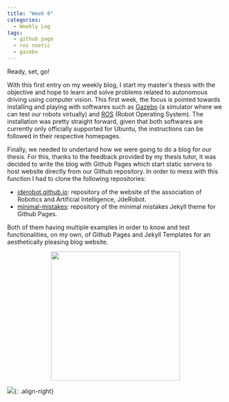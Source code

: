 ```yaml
---
title: "Week 0"
categories:
  - Weekly Log
tags:
  - github page
  - ros noetic
  - gazebo
---
```


Ready, set, go!

With this first entry on my weekly blog, I start my master's thesis with the objective and hope to learn and solve problems related to autonomous driving using computer vision. This first week, the focus is pointed towards installing and playing with softwares such as [Gazebo](https://classic.gazebosim.org/download) (a simulator where we can test our robots virtually) and [ROS](http://wiki.ros.org/noetic/Installation/Ubuntu) (Robot Operating System). The installation was pretty straight forward, given that both softwares are currently only officially supported for Ubuntu, the instructions can be followed in their respective homepages.

Finally, we needed to undertand how we were going to do a blog for our thesis. For this, thanks to the feedback provided by my thesis tutor, it was decided to write the blog with Github Pages which start static servers to host website directly from our Github repository. In order to mess with this function I had to clone the following repositories:

- [jderobot.github.io](https://github.com/JdeRobot/jderobot.github.io): repository of the website of the association of Robotics and Artificial Intelligence, JdeRobot.
- [minimal-mistakes](https://github.com/mmistakes/minimal-mistakes): repository of the minimal mistakes Jekyll theme for Github Pages.

Both of them having multiple examples in order to know and test functionalities, on my own, of Github Pages and Jekyll Templates for an aesthetically pleasing blog website.

<p align="center">
<img src="/assets/images/minimal_mistakes.png" width="300">
</p>

![](/assets/images/minimal_mistakes.png){: .align-right}
